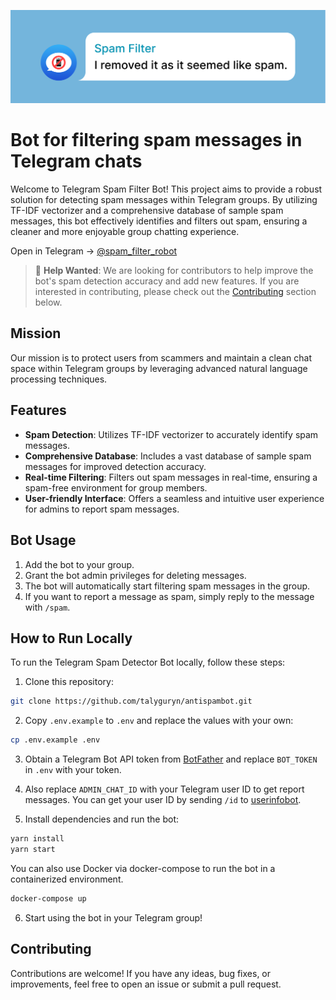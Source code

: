 [![Spam Filter Bot](./assets/banner.png)](https://t.me/spam_filter_robot)

# Bot for filtering spam messages in Telegram chats

Welcome to Telegram Spam Filter Bot! This project aims to provide a robust solution for detecting spam messages within Telegram groups. By utilizing TF-IDF vectorizer and a comprehensive database of sample spam messages, this bot effectively identifies and filters out spam, ensuring a cleaner and more enjoyable group chatting experience.

Open in Telegram → [@spam_filter_robot](https://t.me/spam_filter_robot)

> 👋 **Help Wanted**: We are looking for contributors to help improve the bot's spam detection accuracy and add new features. If you are interested in contributing, please check out the [Contributing](#contributing) section below.

## Mission

Our mission is to protect users from scammers and maintain a clean chat space within Telegram groups by leveraging advanced natural language processing techniques.

## Features

- **Spam Detection**: Utilizes TF-IDF vectorizer to accurately identify spam messages.
- **Comprehensive Database**: Includes a vast database of sample spam messages for improved detection accuracy.
- **Real-time Filtering**: Filters out spam messages in real-time, ensuring a spam-free environment for group members.
- **User-friendly Interface**: Offers a seamless and intuitive user experience for admins to report spam messages.

## Bot Usage 

1. Add the bot to your group.
2. Grant the bot admin privileges for deleting messages.
3. The bot will automatically start filtering spam messages in the group.
4. If you want to report a message as spam, simply reply to the message with `/spam`.

## How to Run Locally

To run the Telegram Spam Detector Bot locally, follow these steps:

1. Clone this repository:

```bash
git clone https://github.com/talyguryn/antispambot.git
```

2. Copy `.env.example` to `.env` and replace the values with your own:

```bash
cp .env.example .env
```

3. Obtain a Telegram Bot API token from [BotFather](https://t.me/botfather) and replace `BOT_TOKEN` in `.env` with your token.

4. Also replace `ADMIN_CHAT_ID` with your Telegram user ID to get report messages. You can get your user ID by sending `/id` to [userinfobot](https://t.me/userinfobot).

5. Install dependencies and run the bot:

```bash
yarn install
yarn start
```

You can also use Docker via docker-compose to run the bot in a containerized environment.

```bash
docker-compose up
```

6. Start using the bot in your Telegram group!

## Contributing

Contributions are welcome! If you have any ideas, bug fixes, or improvements, feel free to open an issue or submit a pull request.